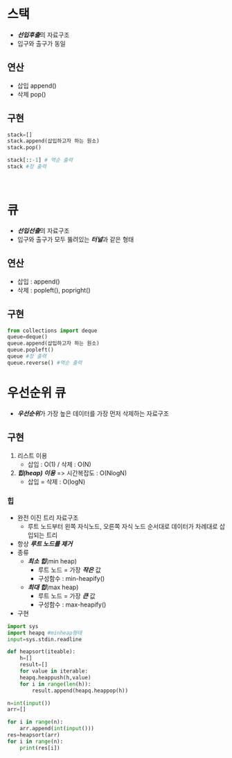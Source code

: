 # 스택
- ***선입후출***의 자료구조
- 입구와 출구가 동일

## 연산
- 삽입 append()
- 삭제 pop()

## 구현
```python
stack=[]
stack.append(삽입하고자 하는 원소)
stack.pop()

stack[::-1] # 역순 출력
stack #정 출력
```

<br/>

# 큐
- ***선입선출***의 자료구조
- 입구와 출구가 모두 뚫려있는 ***터널***과 같은 형태

## 연산
- 삽입 : append()
- 삭제 : popleft(), popright()

## 구현
```python
from collections import deque
queue=deque()
queue.append(삽입하고자 하는 원소)
queue.popleft() 
queue #정 출력
queue.reverse() #역순 출력
```

# 우선순위 큐
- ***우선순위***가 가장 높은 데이터를 가장 먼저 삭제하는 자료구조

## 구현
1. 리스트 이용
    - 삽입 : O(1) / 삭제 : O(N)
2. ***힙(heap) 이용*** => 시간복잡도 : O(NlogN)
    - 삽입 = 삭제 : O(logN)

### 힙 
- 완전 이진 트리 자료구조
    - 루트 노드부터 왼쪽 자식노드, 오른쪽 자식 노드 순서대로 데이터가 차례대로 삽입되는 트리
- 항상 ***루트 노드를 제거***
- 종류
    - ***최소 힙***(min heap)
        - 루트 노드 = 가장 ***작은*** 값
        - 구성함수 : min-heapify()
    - ***최대 힙***(max heap)
        - 루트 노드 = 가장 ***큰*** 값
        - 구성함수 : max-heapify()
- 구현
```python
import sys
import heapq #minheap형태
input=sys.stdin.readline

def heapsort(iteable):
    h=[]
    result=[]
    for value in iterable:
    heapq.heappush(h,value)
    for i in range(len(h)):
        result.append(heapq.heappop(h))

n=int(input())
arr=[]

for i in range(n):
    arr.append(int(input()))
res=heapsort(arr)
for i in range(n):
    print(res[i])
```

